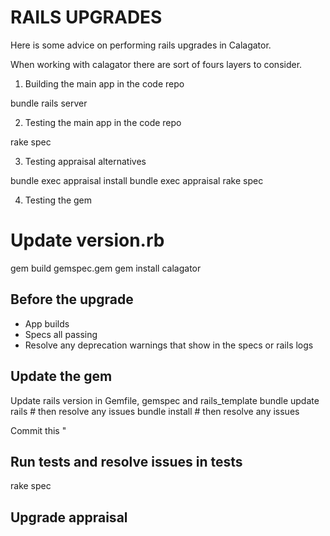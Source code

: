 # RAILS UPGRADES

Here is some advice on performing rails upgrades in Calagator.

When working with calagator there are sort of fours layers to consider.

1. Building the main app in the code repo

bundle
rails server

2. Testing the main app in the code repo

rake spec

3. Testing appraisal alternatives

bundle exec appraisal install
bundle exec appraisal rake spec

4. Testing the gem

# Update version.rb
gem build gemspec.gem
gem install calagator

## Before the upgrade

- App builds
- Specs all passing
- Resolve any deprecation warnings that show in the specs or rails logs

## Update the gem

Update rails version in Gemfile, gemspec and rails_template
bundle update rails # then resolve any issues
bundle install # then resolve any issues

Commit this "

## Run tests and resolve issues in tests

rake spec

## Upgrade appraisal












